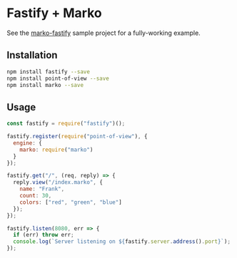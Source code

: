 # Fastify + Marko

See the [marko-fastify](https://github.com/marko-js/examples/tree/master/examples/fastify) sample
project for a fully-working example.

## Installation

```bash
npm install fastify --save
npm install point-of-view --save
npm install marko --save
```

## Usage

```js
const fastify = require("fastify")();

fastify.register(require("point-of-view"), {
  engine: {
    marko: require("marko")
  }
});

fastify.get("/", (req, reply) => {
  reply.view("/index.marko", {
    name: "Frank",
    count: 30,
    colors: ["red", "green", "blue"]
  });
});

fastify.listen(8080, err => {
  if (err) throw err;
  console.log(`Server listening on ${fastify.server.address().port}`);
});
```
